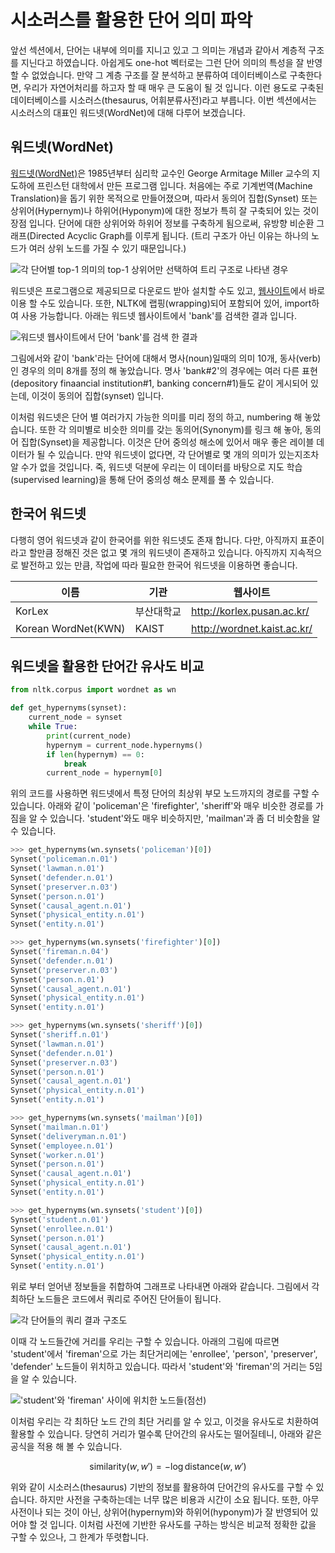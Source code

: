 # 시소러스를 활용한 단어 의미 파악

앞선 섹션에서, 단어는 내부에 의미를 지니고 있고 그 의미는 개념과 같아서 계층적 구조를 지닌다고 하였습니다. 아쉽게도 one-hot 벡터로는 그런 단어 의미의 특성을 잘 반영할 수 없었습니다. 만약 그 계층 구조를 잘 분석하고 분류하여 데이터베이스로 구축한다면, 우리가 자연어처리를 하고자 할 때 매우 큰 도움이 될 것 입니다. 이런 용도로 구축된 데이터베이스를 시소러스(thesaurus, 어휘분류사전)라고 부릅니다. 이번 섹션에서는 시소러스의 대표인 워드넷(WordNet)에 대해 다루어 보겠습니다.

## 워드넷(WordNet)

[워드넷(WordNet)](https://wordnet.princeton.edu/)은 1985년부터 심리학 교수인 George Armitage Miller 교수의 지도하에 프린스턴 대학에서 만든 프로그램 입니다. 처음에는 주로 기계번역(Machine Translation)을 돕기 위한 목적으로 만들어졌으며, 따라서 동의어 집합(Synset) 또는 상위어(Hypernym)나 하위어(Hyponym)에 대한 정보가 특히 잘 구축되어 있는 것이 장점 입니다. 단어에 대한 상위어와 하위어 정보를 구축하게 됨으로써, 유방향 비순환 그래프(Directed Acyclic Graph를 이루게 됩니다. (트리 구조가 아닌 이유는 하나의 노드가 여러 상위 노드를 가질 수 있기 때문입니다.)

![각 단어별 top-1 의미의 top-1 상위어만 선택하여 트리 구조로 나타낸 경우](../assets/wsd-wordnet_hierarchy.png)

워드넷은 프로그램으로 제공되므로 다운로드 받아 설치할 수도 있고, [웹사이트](http://wordnetweb.princeton.edu/perl/webwn)에서 바로 이용 할 수도 있습니다. 또한, NLTK에 랩핑(wrapping)되어 포함되어 있어, import하여 사용 가능합니다. 아래는 워드넷 웹사이트에서 'bank'를 검색한 결과 입니다.

![[워드넷 웹사이트](http://wordnetweb.princeton.edu/perl/webwn)에서 단어 'bank'를 검색 한 결과](../assets/wsd-wordnet_screenshot.png)

그림에서와 같이 'bank'라는 단어에 대해서 명사(noun)일때의 의미 10개, 동사(verb)인 경우의 의미 8개를 정의 해 놓았습니다. 명사 'bank#2'의 경우에는 여러 다른 표현(depository finaancial institution#1, banking concern#1)들도 같이 게시되어 있는데, 이것이 동의어 집합(synset) 입니다.

이처럼 워드넷은 단어 별 여러가지 가능한 의미를 미리 정의 하고, numbering 해 놓았습니다. 또한 각 의미별로 비슷한 의미를 갖는 동의어(Synonym)를 링크 해 놓아, 동의어 집합(Synset)을 제공합니다. 이것은 단어 중의성 해소에 있어서 매우 좋은 레이블 데이터가 될 수 있습니다. 만약 워드넷이 없다면, 각 단어별로 몇 개의 의미가 있는지조차 알 수가 없을 것입니다. 죽, 워드넷 덕분에 우리는 이 데이터를 바탕으로 지도 학습(supervised learning)을 통해 단어 중의성 해소 문제를 풀 수 있습니다.

## 한국어 워드넷

다행히 영어 워드넷과 같이 한국어를 위한 워드넷도 존재 합니다. 다만, 아직까지 표준이라고 할만큼 정해진 것은 없고 몇 개의 워드넷이 존재하고 있습니다. 아직까지 지속적으로 발전하고 있는 만큼, 작업에 따라 필요한 한국어 워드넷을 이용하면 좋습니다.

|이름|기관|웹사이트|
|-|-|-|
|KorLex|부산대학교|http://korlex.pusan.ac.kr/|
|Korean WordNet(KWN)|KAIST|http://wordnet.kaist.ac.kr/|

## 워드넷을 활용한 단어간 유사도 비교

```python
from nltk.corpus import wordnet as wn

def get_hypernyms(synset):
    current_node = synset
    while True:
        print(current_node)
        hypernym = current_node.hypernyms()
        if len(hypernym) == 0:
            break
        current_node = hypernym[0]
```

위의 코드를 사용하면 워드넷에서 특정 단어의 최상위 부모 노드까지의 경로를 구할 수 있습니다. 아래와 같이 'policeman'은 'firefighter', 'sheriff'와 매우 비슷한 경로를 가짐을 알 수 있습니다. 'student'와도 매우 비슷하지만, 'mailman'과 좀 더 비슷함을 알 수 있습니다.

```python
>>> get_hypernyms(wn.synsets('policeman')[0])
Synset('policeman.n.01')
Synset('lawman.n.01')
Synset('defender.n.01')
Synset('preserver.n.03')
Synset('person.n.01')
Synset('causal_agent.n.01')
Synset('physical_entity.n.01')
Synset('entity.n.01')
```

```python
>>> get_hypernyms(wn.synsets('firefighter')[0])
Synset('fireman.n.04')
Synset('defender.n.01')
Synset('preserver.n.03')
Synset('person.n.01')
Synset('causal_agent.n.01')
Synset('physical_entity.n.01')
Synset('entity.n.01')
```

```python
>>> get_hypernyms(wn.synsets('sheriff')[0])
Synset('sheriff.n.01')
Synset('lawman.n.01')
Synset('defender.n.01')
Synset('preserver.n.03')
Synset('person.n.01')
Synset('causal_agent.n.01')
Synset('physical_entity.n.01')
Synset('entity.n.01')
```

```python
>>> get_hypernyms(wn.synsets('mailman')[0])
Synset('mailman.n.01')
Synset('deliveryman.n.01')
Synset('employee.n.01')
Synset('worker.n.01')
Synset('person.n.01')
Synset('causal_agent.n.01')
Synset('physical_entity.n.01')
Synset('entity.n.01')
```

```python
>>> get_hypernyms(wn.synsets('student')[0])
Synset('student.n.01')
Synset('enrollee.n.01')
Synset('person.n.01')
Synset('causal_agent.n.01')
Synset('physical_entity.n.01')
Synset('entity.n.01')
```

위로 부터 얻어낸 정보들을 취합하여 그래프로 나타내면 아래와 같습니다. 그림에서 각 최하단 노드들은 코드에서 쿼리로 주어진 단어들이 됩니다. 

![각 단어들의 쿼리 결과 구조도](../assets/wsd-wordnet_hierarchy.png)

이때 각 노드들간에 거리를 우리는 구할 수 있습니다. 아래의 그림에 따르면 'student'에서 'fireman'으로 가는 최단거리에는 'enrollee', 'person', 'preserver', 'defender' 노드들이 위치하고 있습니다. 따라서 'student'와 'fireman'의 거리는 5임을 알 수 있습니다.

!['student'와 'fireman' 사이에 위치한 노드들(점선)](../assets/wsd-wordnet_distance.png)

이처럼 우리는 각 최하단 노드 간의 최단 거리를 알 수 있고, 이것을 유사도로 치환하여 활용할 수 있습니다. 당연히 거리가 멀수록 단어간의 유사도는 떨어질테니, 아래와 같은 공식을 적용 해 볼 수 있습니다.

$$\text{similarity}(w, w')=-\log{\text{distance}(w, w')}$$

위와 같이 시소러스(thesaurus) 기반의 정보를 활용하여 단어간의 유사도를 구할 수 있습니다. 하지만 사전을 구축하는데는 너무 많은 비용과 시간이 소요 됩니다. 또한, 아무 사전이나 되는 것이 아닌, 상위어(hypernym)와 하위어(hyponym)가 잘 반영되어 있어야 할 것 입니다. 이처럼 사전에 기반한 유사도를 구하는 방식은 비교적 정확한 값을 구할 수 있으나, 그 한계가 뚜렷합니다.
